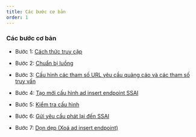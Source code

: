 ```yaml
---
title: Các bước cơ bản
order: 1
---
```


### Các bước cơ bản

* Bước 1: [Cách thức truy cập](b-get-started#Bước-1-Truy-cập-vào-hệ-thống-Sigma-Dynamic-Ads-Insert)

* Bước 2: [Chuẩn bị luồng](b-get-started#bước-2-chuẩn-bị-luồng)

* Bước 3: [Cấu hình các tham số URL yêu cầu quảng cáo và các tham số truy vấn](b-get-started#bước-3-optional-chuẩn-bị-cấu-hình-các-tham-số-url-của-máy-chủ-quảng-cáo-ads-request-và-các-tham-số-truy-vấn-parameter)

* Bước 4: [Tạo mới cấu hình ad insert endpoint SSAI ](b-get-started#bước-4-tạo-mới-cấu-hình-ad-insert-endpoint-ssai)

* Bước 5: [Kiểm tra cấu hình ](b-get-started#bước-5-kiểm-tra-cấu-hình)

* Bước 6: [Gửi yêu cầu phát lại đến SSAI ](b-get-started#bước-6-gửi-thông-tin-yêu-cầu-đến-máy-chủ-ssai)

* Bước 7: [Dọn dẹp (Xoá ad insert endpoint) ](b-get-started#bước-7-dọn-dẹp-xoá-ad-insert-endpoint)
